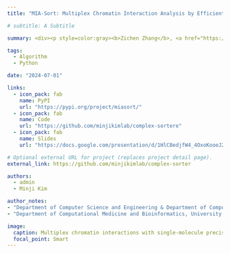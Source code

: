 ```yaml
---
title: "MIA-Sort: Multiplex Chromatin Interaction Analysis by Efficiently Sorting Chromatin Complexes"

# subtitle: A Subtitle

summary: <div><p style=color:gray><b>Zichen Zhang</b>, <a href="https://www.michiganmedicine.org/profile/10026/minji-kim" style=color:gray target="_blank">Minji Kim</a>.<br></p></div>Implemented as a Python library, MIA-Sort is a bioinformatcics software tool for efficiently extracting and sorting chromatin complexes for a given region. Applying MIA-Sort to large Hi-C, ChIA-PET, SPRITE, ChIA-Drop, and Pore-C datasets allows researchers to quantify the strengths of chromatin loops, stripes, and jets that are key to understanding loop extrusion. On multi-way datasets, MIA-Sort can identify chromatin hubs by quickly extracting chromatin contacts involving any number of genomic loci specified by researchers.

tags:
  - Algorithm
  - Python

date: "2024-07-01"

links:
  - icon_pack: fab
    name: PyPI
    url: "https://pypi.org/project/miasort/"
  - icon_pack: fab
    name: Code
    url: "https://github.com/minjikimlab/complex-sortere"
  - icon_pack: fab
    name: Slides
    url: "https://docs.google.com/presentation/d/1HlCBedjfW4_4OxoKooeJ24knkI02DvjJdKQeQ9RA0E0/edit?usp=sharing"

# Optional external URL for project (replaces project detail page).
external_link: https://github.com/minjikimlab/complex-sorter

authors:
  - admin
  - Minji Kim

author_notes:
- "Department of Computer Science and Engineering & Department of Computational Medicine and Bioinformatics, University of Michigan"
- "Department of Computational Medicine and Bioinformatics, University of Michigan"

image:
  caption: Multiplex chromatin interactions with single-molecule precision | Nature
  focal_point: Smart
---
```

